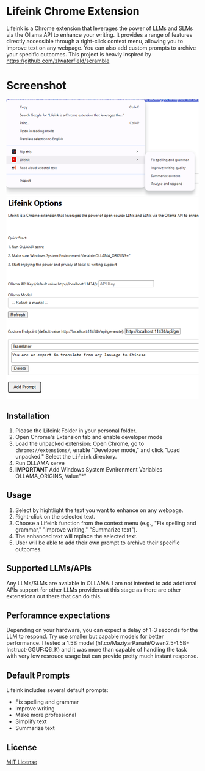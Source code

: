 # Lifeink Chrome Extension

Lifeink is a Chrome extension that leverages the power of LLMs and SLMs via the Ollama API to enhance your writing.  It provides a range of features directly accessible through a right-click context menu, allowing you to improve text on any webpage. You can also add custom prompts to archive your specific outcomes. This project is heavly inspired by https://github.com/zlwaterfield/scramble
# Screenshot

![Right-click context menu](assets/rightclick.png)
![Custom Prompts](assets/customprompts.png)


## Installation

1.  Please the Lifeink Folder in your personal folder.
2.  Open Chrome's Extension tab and enable developer mode
3.  Load the unpacked extension: Open Chrome, go to `chrome://extensions/`, enable "Developer mode," and click "Load unpacked." Select the `Lifeink` directory.
4.  Run OLLAMA serve
5.  **IMPORTANT** Add Windows System Evnironment Variables OLLAMA_ORIGINS, Value"*"


## Usage

1.  Select by hightlight the text you want to enhance on any webpage.
2.  Right-click on the selected text.
3.  Choose a Lifeink function from the context menu (e.g., "Fix spelling and grammar," "Improve writing," "Summarize text").
4.  The enhanced text will replace the selected text.
5.  User will be able to add their own prompt to archive their specific outcomes.


## Supported LLMs/APIs

Any LLMs/SLMs are avaiable in OLLAMA. I am not intented to add addtional APIs support for other LLMs providers at this stage as there are other extenstions out there that can do this.

## Perforamnce expectations

Depending on your hardware, you can expect a delay of 1-3 seconds for the LLM to respond.
Try use smaller but capable models for better performance. I tested a 1.5B model (hf.co/MaziyarPanahi/Qwen2.5-1.5B-Instruct-GGUF:Q6_K) and it was more than capable of handling the task with very low resrouce usage but can provide pretty much instant response.


## Default Prompts

Lifeink includes several default prompts:

*   Fix spelling and grammar
*   Improve writing
*   Make more professional
*   Simplify text
*   Summarize text


## License

[MIT License](https://opensource.org/licenses/MIT)
